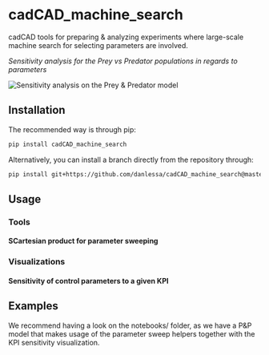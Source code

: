 # cadCAD_machine_search
cadCAD tools for preparing & analyzing experiments where
 large-scale machine search for selecting parameters are involved.

 *Sensitivity analysis for the Prey vs Predator populations in regards to 
 parameters*

![Sensitivity analysis on the Prey & Predator model](https://i.imgur.com/CkQsjU2.png)

## Installation

The recommended way is through pip:

```sh
pip install cadCAD_machine_search
```

Alternatively, you can install a branch directly from the repository through:

```sh
pip install git+https://github.com/danlessa/cadCAD_machine_search@master
```

## Usage
### Tools

#### SCartesian product for parameter sweeping
### Visualizations

#### Sensitivity of control parameters to a given KPI

## Examples

We recommend having a look on the notebooks/ folder, as we have a P&P model
that makes usage of the parameter sweep helpers together with the KPI sensitivity
visualization.

